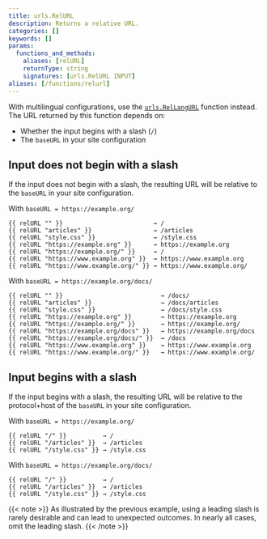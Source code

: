 ```yaml
---
title: urls.RelURL
description: Returns a relative URL.
categories: []
keywords: []
params:
  functions_and_methods:
    aliases: [relURL]
    returnType: string
    signatures: [urls.RelURL INPUT]
aliases: [/functions/relurl]
---
```


With multilingual configurations, use the [`urls.RelLangURL`] function instead. The URL returned by this function depends on:

- Whether the input begins with a slash (`/`)
- The `baseURL` in your site configuration

[`urls.RelLangURL`]: /functions/urls/rellangurl/

## Input does not begin with a slash

If the input does not begin with a slash, the resulting URL will be relative to the `baseURL` in your site configuration.

With `baseURL = https://example.org/`

```go-html-template
{{ relURL "" }}                         → /
{{ relURL "articles" }}                 → /articles
{{ relURL "style.css" }}                → /style.css
{{ relURL "https://example.org" }}      → https://example.org
{{ relURL "https://example.org/" }}     → /
{{ relURL "https://www.example.org" }}  → https://www.example.org
{{ relURL "https://www.example.org/" }} → https://www.example.org/
```

With `baseURL = https://example.org/docs/`

```go-html-template
{{ relURL "" }}                           → /docs/
{{ relURL "articles" }}                   → /docs/articles
{{ relURL "style.css" }}                  → /docs/style.css
{{ relURL "https://example.org" }}        → https://example.org
{{ relURL "https://example.org/" }}       → https://example.org/
{{ relURL "https://example.org/docs" }}   → https://example.org/docs
{{ relURL "https://example.org/docs/" }}  → /docs
{{ relURL "https://www.example.org" }}    → https://www.example.org
{{ relURL "https://www.example.org/" }}   → https://www.example.org/
```

## Input begins with a slash

If the input begins with a slash, the resulting URL will be relative to the protocol+host of the `baseURL` in your site configuration.

With `baseURL = https://example.org/`

```go-html-template
{{ relURL "/" }}          → /
{{ relURL "/articles" }}  → /articles
{{ relURL "/style.css" }} → /style.css
```

With `baseURL = https://example.org/docs/`

```go-html-template
{{ relURL "/" }}          → /
{{ relURL "/articles" }}  → /articles
{{ relURL "/style.css" }} → /style.css
```

{{< note >}}
As illustrated by the previous example, using a leading slash is rarely desirable and can lead to unexpected outcomes. In nearly all cases, omit the leading slash.
{{< /note >}}
